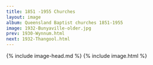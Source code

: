 ```yaml
---
title: 1851 -1955 Churches
layout: image
album: Queensland Baptist churches 1851-1955
image: 1932-Bunyaville-older.jpg
prev: 1930-Wynnum.html
next: 1932-Thangool.html
---
```

 {% include image-head.md %}
{% include image.html %}